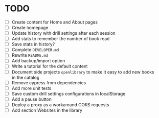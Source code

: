 # TODO

- [ ] Create content for Home and About pages
- [ ] Create homepage
- [ ] Update history with drill settings after each session
- [ ] Add stats to remember the number of book read  
- [ ] Save stats in history?
- [ ] Complete `DEVELOPER.md`
- [ ] Rewrite `README.md`
- [ ] Add backup/import option
- [ ] Write a tutorial for the default content
- [ ] Document side projects `openlibrary` to make it easy to add new books in the catalog
- [ ] Remove cypress from dependencies
- [ ] Add more unit tests
- [ ] Save custom drill settings configurations in localStorage
- [ ] Add a pause button
- [ ] Deploy a proxy as a workaround CORS requests
- [ ] Add section Websites in the library